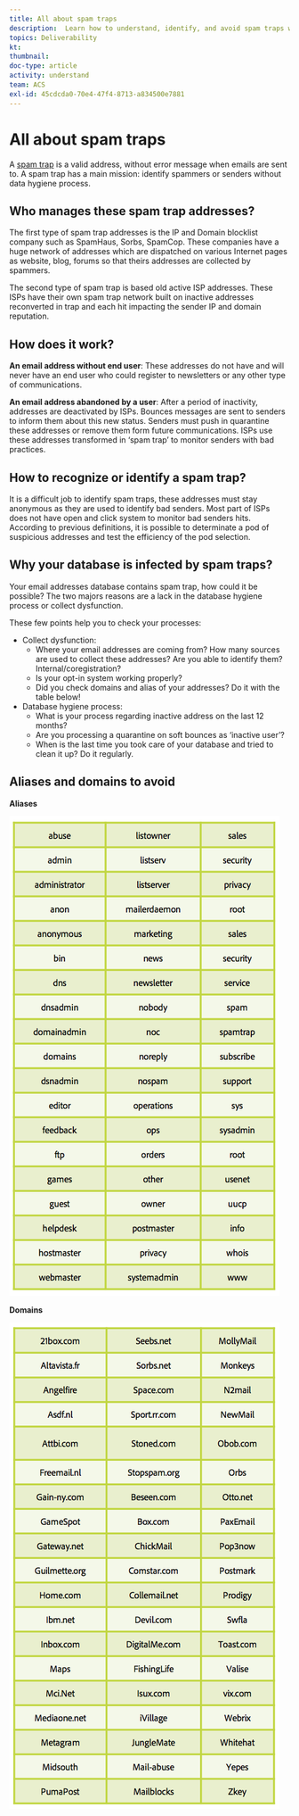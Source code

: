 ```yaml
---
title: All about spam traps
description:  Learn how to understand, identify, and avoid spam traps when managing deliverability.
topics: Deliverability
kt: 
thumbnail: 
doc-type: article
activity: understand
team: ACS
exl-id: 45cdcda0-70e4-47f4-8713-a834500e7881
---
```

# All about spam traps

A [spam trap](/help/metrics/spam-traps.md) is a valid address, without error message when emails are sent to. A spam trap has a main mission: identify spammers or senders without data hygiene process.

## Who manages these spam trap addresses?

The first type of spam trap addresses is the IP and Domain blocklist company such as SpamHaus, Sorbs, SpamCop. These companies have a huge network of addresses which are dispatched on various Internet pages as website, blog, forums so that theirs addresses are collected by spammers.

The second type of spam trap is based old active ISP addresses. These ISPs have their own spam trap network built on inactive addresses reconverted in trap and each hit impacting the sender IP and domain reputation.

## How does it work?

**An email address without end user**: These addresses do not have and will never have an end user who could register to newsletters or any other type of communications.

**An email address abandoned by a user**: After a period of inactivity, addresses are deactivated by ISPs. Bounces messages are sent to senders to inform them about this new status. Senders must push in quarantine these addresses or remove them form future communications. ISPs use these addresses transformed in ‘spam trap’ to monitor senders with bad practices.

## How to recognize or identify a spam trap?

It is a difficult job to identify spam traps, these addresses must stay anonymous as they are used to identify bad senders. Most part of ISPs does not have open and click system to monitor bad senders hits. According to previous definitions, it is possible to determinate a pod of suspicious addresses and test the efficiency of the pod selection.

## Why your database is infected by spam traps?

Your email addresses database contains spam trap, how could it be possible? The two majors reasons are a lack in the database hygiene process or collect dysfunction.

These few points help you to check your processes:

* Collect dysfunction:
    * Where your email addresses are coming from? How many sources are used to collect these addresses? Are you able to identify them? Internal/coregistration?
    * Is your opt-in system working properly?
    * Did you check domains and alias of your addresses? Do it with the table below!
* Database hygiene process:
    * What is your process regarding inactive address on the last 12 months? 
    * Are you processing a quarantine on soft bounces as ‘inactive user’? 
    * When is the last time you took care of your database and tried to clean it up? Do it regularly.

## Aliases and domains to avoid

**Aliases**

![](../../help/assets/aliases.png)

**Domains**

![](../../help/assets/domains.png)
